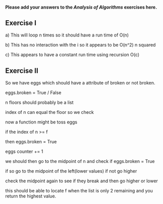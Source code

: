 #### Please add your answers to the ***Analysis of  Algorithms*** exercises here.

## Exercise I

a) This will loop n times so it should have a run time of O(n)


b) This has no interaction with the i so it appears to be O(n^2) n squared


c) This appears to have a constant run time using recursion O(c)

## Exercise II

So we have eggs which should have a attribute of broken or not broken. 

eggs.broken = True / False

n floors should probably be a list

index of n can equal the floor so we check 

now a function might be toss eggs

if the index of n >= f

then eggs.broken = True

eggs counter += 1

we should then go to the midpoint of n and check if eggs.broken = True

if so go to the midpoint of the left(lower values) if not go higher

check the midpoint again to see if they break and then go higher or lower

this should be able to locate f when the list is only 2 remaining and you 
return the highest value.

